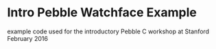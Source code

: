 # Intro Pebble Watchface Example

example code used for the introductory Pebble C workshop at Stanford February 2016
